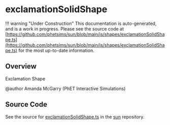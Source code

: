 # exclamationSolidShape

!!! warning "Under Construction"
    This documentation is auto-generated, and is a work in progress. Please see the source code at
    [https://github.com/phetsims/sun/blob/main/js/shapes/exclamationSolidShape.ts](https://github.com/phetsims/sun/blob/main/js/shapes/exclamationSolidShape.ts) for the most up-to-date information.

## Overview

Exclamation Shape

@author Amanda McGarry (PhET Interactive Simulations)



## Source Code

See the source for [exclamationSolidShape.ts](https://github.com/phetsims/sun/blob/main/js/shapes/exclamationSolidShape.ts) in the [sun](https://github.com/phetsims/sun) repository.

